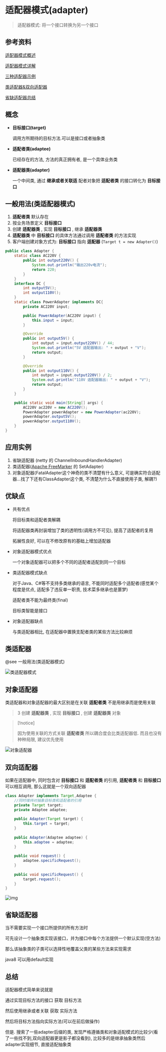 # 适配器模式(adapter)

>   适配器模式: 将一个接口转换为另一个接口

## 参考资料

[适配器模式概述](https://blog.csdn.net/LoveLion/article/details/8624325)     

[适配器模式详解](http://c.biancheng.net/view/1361.html)     

[三种适配器示例](https://www.cnblogs.com/V1haoge/p/6479118.html)    

[类适配器&双向适配器](https://blog.csdn.net/LoveLion/article/details/8624428)     

[省缺适配器总结](https://blog.csdn.net/LoveLion/article/details/8624633)     



## 概念

*   **目标接口(target)**

    调用方所期待的目标方法.可以是接口或者抽象类

*   **适配者类(adaptee)**

    已经存在的方法, 方法的真正拥有者, 是一个具体业务类

*   **适配器类(adapter)**

    一个中间类, 通过 **继承或者关联适** 配者对象把 **适配者类** 的接口转化为 **目标接口** 



## 一般用法(类适配器模式)

1.  **适配者类** 默认存在
2.  按业务场景定义 **目标接口** 
3.  创建 **适配器类** , 实现 **目标接口** , 继承 **适配器类** 
4.  **适配器类** 中 **目标接口** 的具体方法通过调用 **适配者类** 的方法实现
5.  客户端创建对象方式为: **目标接口** 指向 **适配器** (`Target t = new Adapter()`)

```java
public class Adapter {
    static class AC220V {
        public int output220V() {
            System.out.println("输出220v电流");
            return 220;
        }
    }
    interface DC {
        int output5V();
        int output110V();
    }
    static class PowerAdapter implements DC{
        private AC220V input;

        public PowerAdapter(AC220V input) {
            this.input = input;
        }

        @Override
        public int output5V() {
            int output = input.output220V() / 44;
            System.out.println("5V 适配器输出: " + output + "V");
            return output;
        }

        @Override
        public int output110V() {
            int output = input.output220V() / 2;
            System.out.println("110V 适配器输出: " + output + "V");
            return output;
        }
    }

    public static void main(String[] args) {
        AC220V ac220V = new AC220V();
        PowerAdapter powerAdapter = new PowerAdapter(ac220V);
        powerAdapter.output5V();
        powerAdapter.output110V();
    }
}

```





## 应用实例

1.  省缺适配器 (netty 的 ChannelInboundHandlerAdapter)
2.  类适配器([Apache FreeMarker](https://freemarker.apache.org//) 的 SetAdapter)
3.  对象适配器(FatalAdapter这个神奇的类不清楚有什么意义, 可是确实符合适配器...找了下还有ClassAdapter这个类, 不清楚为什么不直接使用子类, 解耦?)



## 优缺点

*   共有优点

    将目标类和适配者类解耦

    将适配器类再封装增加了类的透明性(调用方不可见), 提高了适配者的复用

    拓展性良好, 可以在不修改原有的基础上增加适配器

*   对象适配器模式优点

    一个对象适配器可以把多个不同的适配者适配到同一个目标

*   类适配器模式缺点

    对于Java、C#等不支持多类继承的语言,  不能同时适配多个适配者(感觉某个程度是优点, 适配多了违反单一职责, 技术菜多继承也是噩梦) 

    适配者类不能为最终类(final)

    目标类智能是接口

*   对象适配器缺点

    与类适配器相比, 在适配器中置换支配者类的某些方法比较麻烦



## 类适配器

@see 一般用法(类适配器模式)

![类适配器模式](适配器模式.assets/1362099343_7447-1557834278976.jpg)



## 对象适配器

类适配器和对象适配器的最大区别是在关联 **适配者类** 不是用继承而是使用关联

>   3 创建 **适配器类** , 实现 **目标接口** , 创建 **适配器类** 对象

>   [!notice]
>
>   因为使用关联的方式关联 **适配者类** 所以耦合度会比类适配器低. 而且也没有种种局限, 建议优先使用

![对象适配器](适配器模式.assets/1362066399_9469.jpg)

## 双向适配器

如果在适配器中, 同时包含对 **目标接口** 和 **适配者类** 的引用, **适配者类** 和 **目标接口** 可以相互调用, 那么这就是一个双向适配器

```java
class Adapter implements Target,Adaptee {
    //同时维持对抽象目标类和适配者的引用
	private Target target;
	private Adaptee adaptee;
	
	public Adapter(Target target) {
		this.target = target;
	}
	
	public Adapter(Adaptee adaptee) {
		this.adaptee = adaptee;
	}
	
	public void request() {
		adaptee.specificRequest();
	}
	
	public void specificRequest() {
		target.request();
	}
}
```



![img](适配器模式.assets/1362100282_9857.jpg)

## 省缺适配器

当不需要实现一个接口所提供的所有方法时

可先设计一个抽象类实现该接口，并为接口中每个方法提供一个默认实现(空方法)

那么该抽象类的子类可以选择性地覆盖父类的某些方法来实现需求

java8 可以用default实现



## 总结

适配器模式简单来说就是 

通过实现目标方法的接口 获取 目标方法

然后使用继承或者关联 获取 实际方法

然后将目标方法指向实际方法(可以在前后做操作)

但是. 搜索了一些adapter后缀的类, 发现严格遵循类和对象适配模式的比较少(看了一些找不到,双向适配器更是影子都没看到), 比较多的是继承抽象类然后 adapter实现细节, 直接适配抽象类


